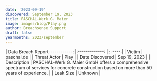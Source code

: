 ```yaml
---
date: '2023-09-19'
discovered: September 19, 2023
title: PASCHAL-Werk G. Maier
image: images/blog/Play.png
author: Breachsense Support
draft: false
yearmonths: 2023/september
---
```


| Data Breach Report------------:     |:-------------:    | :-----:|
| Victim      | paschal.de      | 
| Threat Actor      | Play      | 
| Date Discovered      | Sep 19, 2023      | 
| Description      | PASCHAL-Werk G. Maier GmbH offers a comprehensive spectrum of services for concrete construction based on more than 50 years of experience.      | 
| Leak Size      | Unknown      | 

